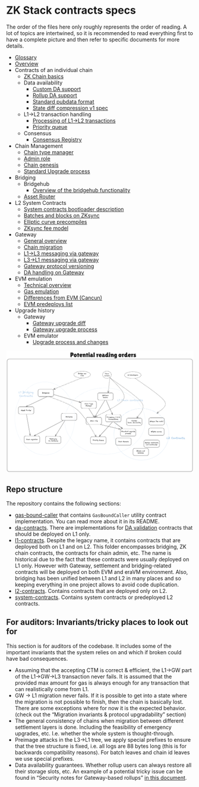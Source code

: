 # ZK Stack contracts specs

The order of the files here only roughly represents the order of reading. A lot of topics are intertwined, so it is recommended to read everything first to have a complete picture and then refer to specific documents for more details.

- [Glossary](./glossary.md)
- [Overview](./overview.md)
- Contracts of an individual chain
  - [ZK Chain basics](./settlement_contracts/zkchain_basics.md)
  - Data availability
    - [Custom DA support](./settlement_contracts/data_availability/custom_da.md)
    - [Rollup DA support](./settlement_contracts/data_availability/rollup_da.md)
    - [Standard pubdata format](./settlement_contracts/data_availability/standard_pubdata_format.md)
    - [State diff compression v1 spec](./settlement_contracts/data_availability/state_diff_compression_v1_spec.md)
  - L1->L2 transaction handling
    - [Processing of L1->L2 transactions](./settlement_contracts/priority_queue/processing_of_l1-l2_txs.md)
    - [Priority queue](./settlement_contracts/priority_queue/priority-queue.md)
  - Consensus
    - [Consensus Registry](./consensus/consensus-registry.md)
- Chain Management
  - [Chain type manager](./chain_management/chain_type_manager.md)
  - [Admin role](./chain_management/admin_role.md)
  - [Chain genesis](./chain_management/chain_genesis.md)
  - [Standard Upgrade process](./chain_management/upgrade_process.md)
- Bridging
  - Bridgehub
    - [Overview of the bridgehub functionality](./bridging/bridgehub/overview.md)
  - [Asset Router](./bridging/asset_router/overview.md)
- L2 System Contracts
  - [System contracts bootloader description](./l2_system_contracts/system_contracts_bootloader_description.md)
  - [Batches and blocks on ZKsync](./l2_system_contracts/batches_and_blocks_on_zksync.md)
  - [Elliptic curve precompiles](./l2_system_contracts/elliptic_curve_precompiles.md)
  - [ZKsync fee model](./l2_system_contracts/zksync_fee_model.md)
- Gateway
  - [General overview](./gateway/overview.md)
  - [Chain migration](./gateway/chain_migration.md)
  - [L1->L3 messaging via gateway](./gateway/messaging_via_gateway.md)
  - [L3->L1 messaging via gateway](./gateway/nested_l3_l1_messaging.md)
  - [Gateway protocol versioning](./gateway/gateway_protocol_upgrades.md)
  - [DA handling on Gateway](./gateway/gateway_da.md)
- EVM emulation
  - [Technical overview](./evm_emulation/technical_overview.md)
  - [Gas emulation](./evm_emulation/evm_gas_emulation.md)
  - [Differences from EVM (Cancun)](./evm_emulation/differences_from_cancun_evm.md)
  - [EVM predeploys list](./evm_emulation/evm_predeploys_list.md)
- Upgrade history
  - Gateway
    - [Gateway upgrade diff](./upgrade_history/gateway_preparation_upgrade/gateway_diff_review.md)
    - [Gateway upgrade process](<./upgrade_history/gateway_preparation_upgrade/upgrade_process_(no_gateway_chain).md>)
  - EVM emulator
    - [Upgrade process and changes](./upgrade_history/v27_evm_emulation/v27-evm-emulation.md)

![Reading order](./img/reading_order.png)

## Repo structure

The repository contains the following sections:

- [gas-bound-caller](../gas-bound-caller) that contains `GasBoundCaller` utility contract implementation. You can read more about it in its README.
- [da-contracts](../da-contracts/). There are implementations for [DA validation](./settlement_contracts/data_availability/custom_da.md) contracts that should be deployed on L1 only.
- [l1-contracts](../l1-contracts/). Despite the legacy name, it contains contracts that are deployed both on L1 and on L2. This folder encompasses bridging, ZK chain contracts, the contracts for chain admin, etc. The name is historical due to the fact that these contracts were usually deployed on L1 only. However with Gateway, settlement and bridging-related contracts will be deployed on both EVM and eraVM environment. Also, bridging has been unified between L1 and L2 in many places and so keeping everything in one project allows to avoid code duplication.
- [l2-contracts](../l2-contracts/). Contains contracts that are deployed only on L2.
- [system-contracts](../system-contracts/). Contains system contracts or predeployed L2 contracts.

## For auditors: Invariants/tricky places to look out for

This section is for auditors of the codebase. It includes some of the important invariants that the system relies on and which if broken could have bad consequences.

- Assuming that the accepting CTM is correct & efficient, the L1→GW part of the L1→GW→L3 transaction never fails. It is assumed that the provided max amount for gas is always enough for any transaction that can realistically come from L1.
- GW → L1 migration never fails. If it is possible to get into a state where the migration is not possible to finish, then the chain is basically lost. There are some exceptions where for now it is the expected behavior. (check out the “Migration invariants & protocol upgradability” section)
- The general consistency of chains when migration between different settlement layers is done. Including the feasibility of emergency upgrades, etc. I.e. whether the whole system is thought-through.
- Preimage attacks in the L3→L1 tree, we apply special prefixes to ensure that the tree structure is fixed, i.e. all logs are 88 bytes long (this is for backwards compatibility reasons). For batch leaves and chain id leaves we use special prefixes.
- Data availability guarantees. Whether rollup users can always restore all their storage slots, etc. An example of a potential tricky issue can be found in “Security notes for Gateway-based rollups” [in this document](./gateway/gateway_da.md).
